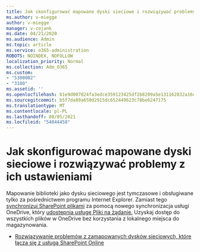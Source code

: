 ```yaml
---
title: Jak skonfigurować mapowane dyski sieciowe i rozwiązywać problemy z ich ustawieniami
ms.author: v-miegge
author: v-miegge
manager: v-cojank
ms.date: 04/21/2020
ms.audience: Admin
ms.topic: article
ms.service: o365-administration
ROBOTS: NOINDEX, NOFOLLOW
localization_priority: Normal
ms.collection: Adm_O365
ms.custom:
- "5300002"
- "3180"
ms.assetid: ''
ms.openlocfilehash: b1e9d007024fa3edce359123425df2b8209a5e131162832a16c651ff3fd6b5d3
ms.sourcegitcommit: b5f7da89a650d2915dc652449623c78be6247175
ms.translationtype: MT
ms.contentlocale: pl-PL
ms.lasthandoff: 08/05/2021
ms.locfileid: "54044458"
---
```

# <a name="how-to-configure-and-troubleshoot-mapped-network-drives"></a>Jak skonfigurować mapowane dyski sieciowe i rozwiązywać problemy z ich ustawieniami

Mapowanie biblioteki jako dysku sieciowego jest tymczasowe i obsługiwane tylko za pośrednictwem programu Internet Explorer. Zamiast tego [synchronizuj SharePoint plikami](https://support.office.com/article/6de9ede8-5b6e-4503-80b2-6190f3354a88) za pomocą nowego synchronizacja usługi OneDrive, który [udostępnia usługę Pliki na żądanie.](https://support.office.com/article/0e6860d3-d9f3-4971-b321-7092438fb38e) Uzyskaj dostęp do wszystkich plików w OneDrive bez korzystania z lokalnego miejsca do magazynowania.

* [Rozwiązywanie problemów z zamapowanych dysków sieciowych, które łączą się z usługą SharePoint Online](https://docs.microsoft.com/sharepoint/support/administration/troubleshoot-mapped-network-drives)